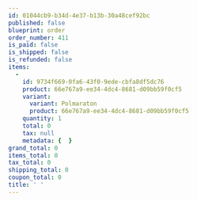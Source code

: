 ```yaml
---
id: 01044cb9-b34d-4e37-b13b-30a48cef92bc
published: false
blueprint: order
order_number: 411
is_paid: false
is_shipped: false
is_refunded: false
items:
  -
    id: 9734f669-0fa6-43f0-9ede-cbfa8df5dc76
    product: 66e767a9-ee34-4dc4-8681-d09bb59f0cf5
    variant:
      variant: Polmaraton
      product: 66e767a9-ee34-4dc4-8681-d09bb59f0cf5
    quantity: 1
    total: 0
    tax: null
    metadata: {  }
grand_total: 0
items_total: 0
tax_total: 0
shipping_total: 0
coupon_total: 0
title: ' '
---
```

